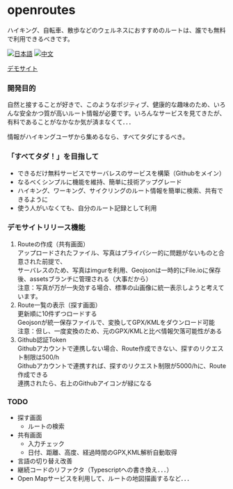 # openroutes
ハイキング、自転車、散歩などのウェルネスにおすすめのルートは、誰でも無料で利用できるべきです。

[![日本語](https://img.shields.io/badge/lang-日本語-green.svg)](./README.md)
[![中文](https://img.shields.io/badge/lang-中文-red.svg)](./README_ZH.md)

[デモサイト](https://yougikou.github.io/openroutes/)

### 開発目的
自然と接することが好きで、このようなポジティブ、健康的な趣味のため、いろんな安全かつ質が高いルート情報が必要です。いろんなサービスを見てきたが、有料であることがなかなか気が済まなくて．．．

情報がハイキングユーザから集めるなら、すべてタダにするべき。

### 「すべてタダ！」を目指して
- できるだけ無料サービスでサーバレスのサービスを構築（Githubをメイン）
- なるべくシンプルに機能を維持、簡単に技術アップグレード
- ハイキング、ワーキング、サイクリングのルート情報を簡単に検索、共有できるように
- 使う人がいなくても、自分のルート記録として利用

### デモサイトリリース機能
1. Routeの作成（共有画面）<br>
  アップロードされたファイル、写真はプライバシー的に問題がないものと合意された前提で、<br>
  サーバレスのため、写真はimgurを利用、Geojsonは一時的にFile.ioに保存後、assetsブランチに管理される（大事だから）<br>
  注意：写真が万が一失効する場合、標準の山画像に統一表示しようと考えています。
2. Route一覧の表示（探す画面）<br>
  更新順に10件ずつロードする<br>
  Geojsonが統一保存ファイルで、変換してGPX/KMLをダウンロード可能<br>
  注意：但し、一度変換のため、元のGPX/KMLと比べ情報欠落可能性がある
3. Github認証Token<br>
  Githubアカウントで連携しない場合、Route作成できない、探すのリクエスト制限は500/h<br>
  Githubアカウントで連携すれば、探すのリクエスト制限が5000/hに、Route作成できる<br>
  連携されたら、右上のGithubアイコンが緑になる

### TODO
- 探す画面
  - ルートの検索
- 共有画面
  - 入力チェック
  - 日付、距離、高度、経過時間のGPX,KML解析自動取得
- 言語の切り替え改善
- 継続コードのリファクタ（Typescriptへの書き換え．．．）
- Open Mapサービスを利用して、ルートの地図描画するなど．．．